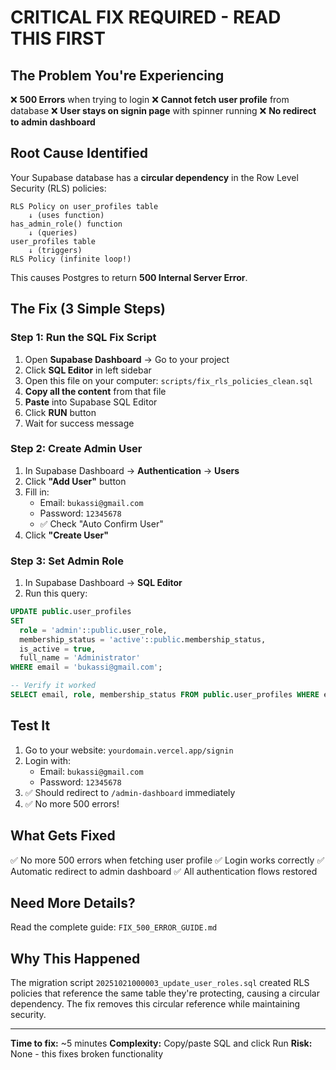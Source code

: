 # CRITICAL FIX REQUIRED - READ THIS FIRST

## The Problem You're Experiencing

❌ **500 Errors** when trying to login
❌ **Cannot fetch user profile** from database
❌ **User stays on signin page** with spinner running
❌ **No redirect to admin dashboard**

## Root Cause Identified

Your Supabase database has a **circular dependency** in the Row Level Security (RLS) policies:

```
RLS Policy on user_profiles table
    ↓ (uses function)
has_admin_role() function
    ↓ (queries)
user_profiles table
    ↓ (triggers)
RLS Policy (infinite loop!)
```

This causes Postgres to return **500 Internal Server Error**.

## The Fix (3 Simple Steps)

### Step 1: Run the SQL Fix Script

1. Open **Supabase Dashboard** → Go to your project
2. Click **SQL Editor** in left sidebar
3. Open this file on your computer: `scripts/fix_rls_policies_clean.sql`
4. **Copy all the content** from that file
5. **Paste** into Supabase SQL Editor
6. Click **RUN** button
7. Wait for success message

### Step 2: Create Admin User

1. In Supabase Dashboard → **Authentication** → **Users**
2. Click **"Add User"** button
3. Fill in:
   - Email: `bukassi@gmail.com`
   - Password: `12345678`
   - ✅ Check "Auto Confirm User"
4. Click **"Create User"**

### Step 3: Set Admin Role

1. In Supabase Dashboard → **SQL Editor**
2. Run this query:

```sql
UPDATE public.user_profiles
SET 
  role = 'admin'::public.user_role,
  membership_status = 'active'::public.membership_status,
  is_active = true,
  full_name = 'Administrator'
WHERE email = 'bukassi@gmail.com';

-- Verify it worked
SELECT email, role, membership_status FROM public.user_profiles WHERE email = 'bukassi@gmail.com';
```

## Test It

1. Go to your website: `yourdomain.vercel.app/signin`
2. Login with:
   - Email: `bukassi@gmail.com`
   - Password: `12345678`
3. ✅ Should redirect to `/admin-dashboard` immediately
4. ✅ No more 500 errors!

## What Gets Fixed

✅ No more 500 errors when fetching user profile
✅ Login works correctly
✅ Automatic redirect to admin dashboard
✅ All authentication flows restored

## Need More Details?

Read the complete guide: `FIX_500_ERROR_GUIDE.md`

## Why This Happened

The migration script `20251021000003_update_user_roles.sql` created RLS policies that reference the same table they're protecting, causing a circular dependency. The fix removes this circular reference while maintaining security.

---

**Time to fix:** ~5 minutes
**Complexity:** Copy/paste SQL and click Run
**Risk:** None - this fixes broken functionality
